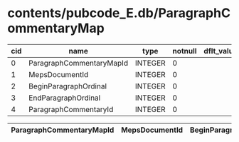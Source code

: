 # contents/pubcode_E.db/ParagraphCommentaryMap

|cid|name|type|notnull|dflt_value|pk|
| - | -- | -- | ----- | -------- | - |
|0|ParagraphCommentaryMapId|INTEGER|0||1|
|1|MepsDocumentId|INTEGER|0||0|
|2|BeginParagraphOrdinal|INTEGER|0||0|
|3|EndParagraphOrdinal|INTEGER|0||0|
|4|ParagraphCommentaryId|INTEGER|0||0|

| ParagraphCommentaryMapId | MepsDocumentId | BeginParagraphOrdinal | EndParagraphOrdinal | ParagraphCommentaryId |
| - | - | - | - | - |
